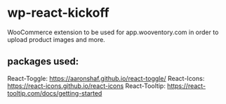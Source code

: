 # wp-react-kickoff
WooCommerce extension to be used for app.wooventory.com in order to upload product images and more.

## packages used:
React-Toggle: https://aaronshaf.github.io/react-toggle/
React-Icons: https://react-icons.github.io/react-icons 
React-Tooltip: https://react-tooltip.com/docs/getting-started
